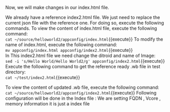 Now, we will make changes in our index.html file.<br>

We already have a reference index2.html file. We just need to replace the current json file with the reference one. For doing so, execute the following commands.
To view the content of index.html file, execute the following command:<br>
`cat ~/source/helloworld2/appconfig/index.html`{{execute}}
To modify the name of index.html, execute the following command:<br>
`mv appconfig/index.html appconfig/index2.html`{{execute}}
<br>In This index2.html file we need change the ditroid and name of Image:<br>
`sed -i 's/Hello World/Hello World2/g' appconfig/index2.html`{{execute}}
<br>Execute the following command to get the reference ready .wb file in test directory:
<br>`cat ~/test/index2.html`{{execute}}

To view the content of updated .wb file, execute the following command:<br>
`cat ~/source/helloworld2/appconfig/index2.html`{{execute}}
Following configuration will be done in the Index file :
We are setting FQDN , Vcore , memory information it is just a index file
